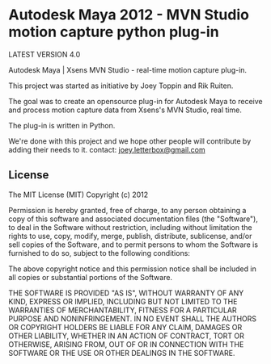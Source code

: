 Autodesk Maya 2012 - MVN Studio motion capture python plug-in
======================
LATEST VERSION 4.0

Autodesk Maya | Xsens MVN Studio - real-time motion capture plug-in.

This project was started as initiative by Joey Toppin and Rik Ruiten.

The goal was to create an opensource plug-in for Autodesk Maya to receive and process
motion capture data from Xsens's MVN Studio, real time.

The plug-in is written in Python.

We're done with this project and we hope other people will contribute by adding their needs to it.
contact: joey.letterbox@gmail.com


License
-------

The MIT License (MIT)
Copyright (c) 2012 

Permission is hereby granted, free of charge, to any person obtaining a copy of this software and associated documentation files (the "Software"), to deal in the Software without restriction, including without limitation the rights to use, copy, modify, merge, publish, distribute, sublicense, and/or sell copies of the Software, and to permit persons to whom the Software is furnished to do so, subject to the following conditions:

The above copyright notice and this permission notice shall be included in all copies or substantial portions of the Software.

THE SOFTWARE IS PROVIDED "AS IS", WITHOUT WARRANTY OF ANY KIND, EXPRESS OR IMPLIED, INCLUDING BUT NOT LIMITED TO THE WARRANTIES OF MERCHANTABILITY, FITNESS FOR A PARTICULAR PURPOSE AND NONINFRINGEMENT. IN NO EVENT SHALL THE AUTHORS OR COPYRIGHT HOLDERS BE LIABLE FOR ANY CLAIM, DAMAGES OR OTHER LIABILITY, WHETHER IN AN ACTION OF CONTRACT, TORT OR OTHERWISE, ARISING FROM, OUT OF OR IN CONNECTION WITH THE SOFTWARE OR THE USE OR OTHER DEALINGS IN THE SOFTWARE.